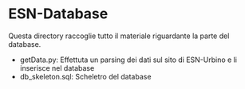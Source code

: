 # ESN-Database #

Questa directory raccoglie tutto il materiale riguardante la parte del database.

* getData.py: Effettuta un parsing dei dati sul sito di ESN-Urbino e li inserisce nel database
* db_skeleton.sql: Scheletro del database
